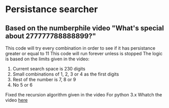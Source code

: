 # Persistance searcher
## Based on the numberphile video "What's special about 277777788888899?"

This code will try every combination in order to see if it has persistance greater or equal to 11
This code will run forever unless is stopped
The logic is based on the limits given in the video:
1. Current search space is 230 digits
2. Small combinations of 1, 2, 3 or 4 as the first digits
3. Rest of the number is 7, 8 or 9
4. No 5 or 6

Fixed the recursion algorithm given in the video
For python 3.x
Whatch the video [here](https://www.youtube.com/watch?v=Wim9WJeDTHQ)
